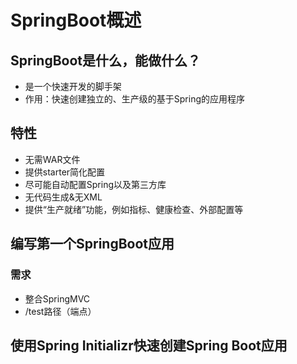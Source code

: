 # SpringBoot概述

## SpringBoot是什么，能做什么？

- 是一个快速开发的脚手架
- 作用：快速创建独立的、生产级的基于Spring的应用程序

## 特性

- 无需WAR文件
- 提供starter简化配置
- 尽可能自动配置Spring以及第三方库
- 无代码生成&无XML
- 提供“生产就绪”功能，例如指标、健康检查、外部配置等

## 编写第一个SpringBoot应用

### 需求

- 整合SpringMVC
- /test路径（端点）

## 使用Spring Initializr快速创建Spring Boot应用

